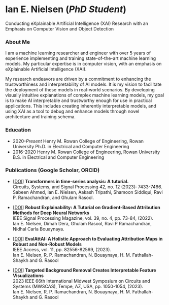 
# Ian E. Nielsen (*PhD Student*)

Conducting eXplainable Artificial Intelligence (XAI) Research with an Emphasis on Computer Vision and Object Detection

### About Me
I am a machine learning researcher and engineer with over 5 years of experience implementing and training state-of-the-art machine learning models. My particular expertise is in computer vision, with an emphasis on eXplainable Artificial Intelligence (XAI). 

My research endeavors are driven by a commitment to enhancing the trustworthiness and interpretability of AI models. It is my vision to facilitate the deployment of these models in real-world scenarios. By developing visually intuitive explanations of complex machine learning models, my goal is to make AI interpretable and trustworthy enough for use in practical applications. This includes creating inherently interpretable models, and using XAI as a tool to debug and enhance models through novel architecture and training schema.

### Education

- 2020-*Present* Henry M. Rowan College of Engineering, Rowan University Ph.D. in Electrical and Computer Engineering
- 2016-2020 Henry M. Rowan College of Engineering, Rowan University B.S. in Electrical and Computer Engineering

### Publications (Google Scholar, ORCID)

- [[DOI](https://doi.org/10.1007/s00034-023-02454-8)] **Transformers in time-series analysis: A tutorial.** \
Circuits, Systems, and Signal Processing 42, no. 12 (2023): 7433-7466.\
Sabeen Ahmed, Ian E. Nielsen, Aakash Tripathi, Shamoon Siddiqui, Ravi P. Ramachandran, and Ghulam Rasool.

- [[DOI](https://doi.org/10.1109/MSP.2022.3142719)] **Robust Explainability: A Tutorial on Gradient-Based Attribution Methods for Deep Neural Networks** \
IEEE Signal Processing Magazine, vol. 39, no. 4, pp. 73-84, (2022).\
Ian E. Nielsen, Dimah Dera, Ghulam Rasool, Ravi P Ramachandran, Nidhal Carla Bouaynaya.

- [[DOI](https://doi.org/10.1109/ACCESS.2023.3300242)] **EvalAttAI: A Holistic Approach to Evaluating Attribution Maps in Robust and Non-Robust Models** \
IEEE Access, vol. 11, pp. 82556-82569, (2023).\
Ian E. Nielsen, R. P. Ramachandran, N. Bouaynaya, H. M. Fathallah-Shaykh and G. Rasool

- [[DOI](https://doi.org/10.1109/MWSCAS57524.2023.10405878)] **Targeted Background Removal Creates Interpretable Feature Visualizations** \
2023 IEEE 66th International Midwest Symposium on Circuits and Systems (MWSCAS), Tempe, AZ, USA, pp. 1050-1054, (2023).\
Ian E. Nielsen, R. P. Ramachandran, N. Bouaynaya, H. M. Fathallah-Shaykh and G. Rasool

<!--### I am an eXplainable Artificial Intelligence (XAI) researcher. 
My goal is to improve trust and make AI interpretable to humans.


<img src="https://github.com/nielseni6/nielseni6/assets/36169018/80a8066c-3901-48e0-a13a-b01f0cc3ea66" width="510" /> <img src="https://github.com/nielseni6/nielseni6/assets/36169018/b31a799f-f47a-4aee-b435-cd8c764ffd06" width="410" />

![image](https://github.com/nielseni6/nielseni6/assets/36169018/e770030f-139c-4fd6-bacd-00c970f0c183)
-->

<!--[![My GitHub Stats](https://github-readme-stats.vercel.app/api/?username=nielseni6&count_private=true&theme=tokyonight&showicons=true)]()
[![My GitHub Language Stats](https://github-readme-stats.vercel.app/api/top-langs/?username=nielseni6&langs_count=5&theme=tokyonight)]()
-->
<!--
**nielseni6/nielseni6** is a ✨ _special_ ✨ repository because its `README.md` (this file) appears on your GitHub profile.

Here are some ideas to get you started:

- 🔭 I’m currently working on ...
- 🌱 I’m currently learning ...
- 👯 I’m looking to collaborate on ...
- 🤔 I’m looking for help with ...
- 💬 Ask me about ...
- 📫 How to reach me: ...
- 😄 Pronouns: ...
- ⚡ Fun fact: ...
-->
